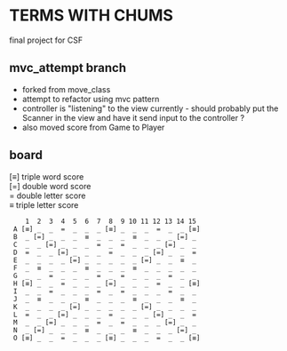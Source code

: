TERMS WITH CHUMS
================

final project for CSF

mvc_attempt branch
--------------------

- forked from move_class
- attempt to refactor using mvc pattern
- controller is "listening" to the view currently - should probably put the Scanner in the view and have it send input to the controller ?
- also moved score from Game to Player

board
-----

[≡]  triple word score  
[=]  double word score  
 =   double letter score  
 ≡   triple letter score  


```
    1  2  3  4  5  6  7  8  9 10 11 12 13 14 15
 A [≡] _  _  =  _  _  _ [≡] _  _  _  =  _  _ [≡]
 B  _ [=] _  _  _  ≡  _  _  _  ≡  _  _  _ [=] _
 C  _  _ [=] _  _  _  =  _  =  _  _  _ [=] _  _
 D  =  _  _ [=] _  _  _  =  _  _  _ [=] _  _  =
 E  _  _  _  _ [=] _  _  _  _  _ [=] _  _  ≡  _
 F  _  ≡  _  _  _  ≡  _  _  _  ≡  _  _  _  _  _
 G  _  _  =  _  _  _  =  _  =  _  _  _  =  _  _
 H [≡] _  _  =  _  _  _ [=] _  _  _  =  _  _ [≡]
 I  _  _  =  _  _  _  =  _  =  _  _  _  =  _  _
 J  _  ≡  _  _  _  ≡  _  _  _  ≡  _  _  _  ≡  _
 K  _  _  _  _ [=] _  _  _  _  _ [=] _  _  _  _
 L  =  _  _ [=] _  _  _  =  _  _  _ [=] _  _  =
 M  _  _ [=] _  _  _  =  _  =  _  _  _ [=] _  _
 N  _ [=] _  _  _  ≡  _  _  _  ≡  _  _  _ [=] _
 O [≡] _  _  =  _  _  _ [≡] _  _  _  =  _  _ [≡]
```
